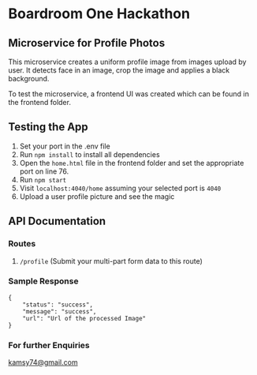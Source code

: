 # Boardroom One Hackathon
## Microservice for Profile Photos

This microservice creates a uniform profile image from images upload by user. It detects face in an image, crop the image and applies a black background.

To test the microservice, a frontend UI was created which can be found in the frontend folder.

## Testing the App
1. Set your port in the .env file
2. Run  ```npm install``` to install all dependencies
3. Open the ```home.html``` file in the frontend folder and set the appropriate port on line 76.
4. Run ```npm start```  
5. Visit ```localhost:4040/home``` assuming your selected port is ```4040```
6. Upload a user profile picture and see the magic


## API Documentation

### Routes
1. ```/profile```
(Submit your multi-part form data to this route)

### Sample Response
```
{
    "status": "success",
    "message": "success",
    "url": "Url of the processed Image"
}
```

### For further Enquiries
kamsy74@gmail.com


